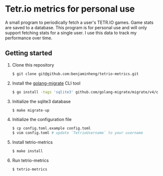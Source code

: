 # Tetr.io metrics for personal use

A small program to periodically fetch a user's TETR.IO games. Game stats are
saved to a database. This program is for personal use and will only support
fetching stats for a single user. I use this data to track my performance over
time.

## Getting started

1. Clone this repository
    ```bash
    $ git clone git@github.com:benjaminheng/tetrio-metrics.git
    ```
2. Install the [golang-migrate](https://github.com/golang-migrate/migrate) CLI tool
    ```bash
    $ go install -tags 'sqlite3' github.com/golang-migrate/migrate/v4/cmd/migrate@latest
    ```
3. Initialize the sqlite3 database
    ```bash
    $ make migrate-up
    ```
4. Initialize the configuration file
    ```bash
    $ cp config.toml.example config.toml
    $ vim config.toml # update `TetrioUsername` to your username
    ```
5. Install tetrio-metrics
    ```bash
    $ make install
    ```
6. Run tetrio-metrics
    ```
    $ tetrio-metrics
    ```
